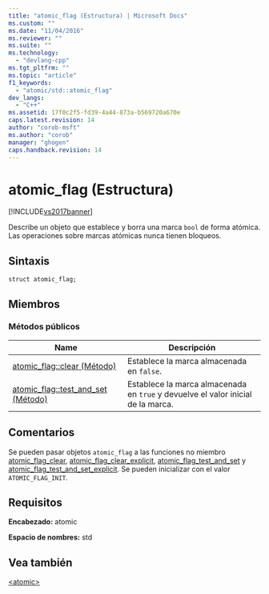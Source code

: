 ```yaml
---
title: "atomic_flag (Estructura) | Microsoft Docs"
ms.custom: ""
ms.date: "11/04/2016"
ms.reviewer: ""
ms.suite: ""
ms.technology: 
  - "devlang-cpp"
ms.tgt_pltfrm: ""
ms.topic: "article"
f1_keywords: 
  - "atomic/std::atomic_flag"
dev_langs: 
  - "C++"
ms.assetid: 17f0c2f5-fd39-4a44-873a-b569720a670e
caps.latest.revision: 14
author: "corob-msft"
ms.author: "corob"
manager: "ghogen"
caps.handback.revision: 14
---
```

# atomic_flag (Estructura)
[!INCLUDE[vs2017banner](../assembler/inline/includes/vs2017banner.md)]

Describe un objeto que establece y borra una marca `bool` de forma atómica.  Las operaciones sobre marcas atómicas nunca tienen bloqueos.  
  
## Sintaxis  
  
```  
struct atomic_flag;  
```  
  
## Miembros  
  
### Métodos públicos  
  
|Name|Descripción|  
|----------|-----------------|  
|[atomic\_flag::clear \(Método\)](../Topic/atomic_flag::clear%20Method.md)|Establece la marca almacenada en `false`.|  
|[atomic\_flag::test\_and\_set \(Método\)](../Topic/atomic_flag::test_and_set%20Method.md)|Establece la marca almacenada en `true` y devuelve el valor inicial de la marca.|  
  
## Comentarios  
 Se pueden pasar objetos `atomic_flag` a las funciones no miembro [atomic\_flag\_clear](../Topic/atomic_flag_clear%20Function.md), [atomic\_flag\_clear\_explicit](../Topic/atomic_flag_clear_explicit%20Function.md), [atomic\_flag\_test\_and\_set](../Topic/atomic_flag_test_and_set%20Function.md) y [atomic\_flag\_test\_and\_set\_explicit](../Topic/atomic_flag_test_and_set_explicit%20Function.md).  Se pueden inicializar con el valor `ATOMIC_FLAG_INIT`.  
  
## Requisitos  
 **Encabezado:** atomic  
  
 **Espacio de nombres:** std  
  
## Vea también  
 [\<atomic\>](../standard-library/atomic.md)